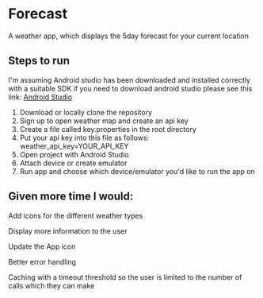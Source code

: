 # Forecast

A weather app, which displays the 5day forecast for your current location

## Steps to run

I'm assuming Android studio has been downloaded and installed correctly with a suitable SDK
if you need to download android studio please see this link: [Android Studio](https://developer.android.com/studio/index.html)

1. Download or locally clone the repository
2. Sign up to open weather map and create an api key
3. Create a file called key.properties in the root directory
4. Put your api key into this file as follows: weather_api_key=YOUR_API_KEY
5. Open project with Android Studio
6. Attach device or create emulator
6. Run app and choose which device/emulator you'd like to run the app on

## Given more time I would:

Add icons for the different weather types

Display more information to the user

Update the App icon

Better error handling

Caching with a timeout threshold so the user is limited to the number of calls which they can make
